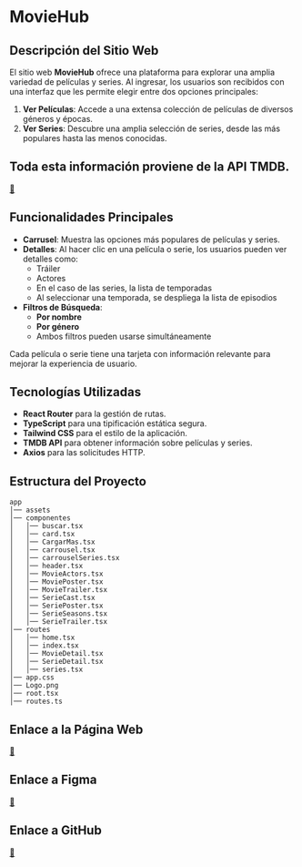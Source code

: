 # MovieHub

## Descripción del Sitio Web

El sitio web **MovieHub** ofrece una plataforma para explorar una amplia variedad de películas y series. Al ingresar, los usuarios son recibidos con una interfaz que les permite elegir entre dos opciones principales:

1. **Ver Películas**: Accede a una extensa colección de películas de diversos géneros y épocas.
2. **Ver Series**: Descubre una amplia selección de series, desde las más populares hasta las menos conocidas.

## Toda esta información proviene de la API **TMDB**.
[🔗](https://developer.themoviedb.org/docs/getting-started)

## Funcionalidades Principales

- **Carrusel**: Muestra las opciones más populares de películas y series.
- **Detalles**: Al hacer clic en una película o serie, los usuarios pueden ver detalles como:
  - Tráiler
  - Actores
  - En el caso de las series, la lista de temporadas
  - Al seleccionar una temporada, se despliega la lista de episodios
- **Filtros de Búsqueda**:
  - **Por nombre**
  - **Por género**
  - Ambos filtros pueden usarse simultáneamente

Cada película o serie tiene una tarjeta con información relevante para mejorar la experiencia de usuario.
## Tecnologías Utilizadas
- **React Router** para la gestión de rutas.
- **TypeScript** para una tipificación estática segura.
- **Tailwind CSS** para el estilo de la aplicación.
- **TMDB API** para obtener información sobre películas y series.
- **Axios** para las solicitudes HTTP.


## Estructura del Proyecto

```
app 
│── assets 
│── componentes 
│   │── buscar.tsx 
│   │── card.tsx 
│   │── CargarMas.tsx 
│   │── carrousel.tsx 
│   │── carrouselSeries.tsx 
│   │── header.tsx 
│   │── MovieActors.tsx 
│   │── MoviePoster.tsx 
│   │── MovieTrailer.tsx 
│   │── SerieCast.tsx 
│   │── SeriePoster.tsx 
│   │── SerieSeasons.tsx 
│   │── SerieTrailer.tsx 
│── routes 
│   │── home.tsx 
│   │── index.tsx 
│   │── MovieDetail.tsx 
│   │── SerieDetail.tsx 
│   │── series.tsx 
│── app.css 
│── Logo.png 
│── root.tsx 
│── routes.ts 
```

## Enlace a la Página Web
  [🔗](https://moviehub-beta-ten.vercel.app)
## Enlace a Figma
  [🔗](https://www.figma.com/design/BysSAgRwnXFlEydgkyAqat/Untitled?node-id=0-1&t=4o3E0A6wj6Q2yGp8-1)
## Enlace a GitHub
  [🔗](https://github.com/avegap23/proyecto-final-dwec)
  
